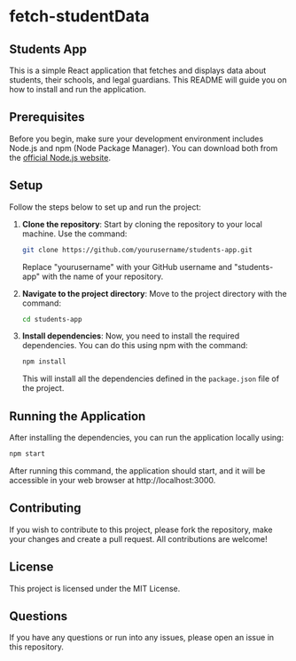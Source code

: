 # fetch-studentData

## Students App

This is a simple React application that fetches and displays data about students, their schools, and legal guardians. This README will guide you on how to install and run the application.

## Prerequisites

Before you begin, make sure your development environment includes Node.js and npm (Node Package Manager). You can download both from the [official Node.js website](https://nodejs.org/).

## Setup

Follow the steps below to set up and run the project:

1. **Clone the repository**: Start by cloning the repository to your local machine. Use the command:

   ```bash
   git clone https://github.com/yourusername/students-app.git
   ```

   Replace "yourusername" with your GitHub username and "students-app" with the name of your repository.

2. **Navigate to the project directory**: Move to the project directory with the command:

   ```bash
   cd students-app
   ```

3. **Install dependencies**: Now, you need to install the required dependencies. You can do this using npm with the command:

   ```bash
   npm install
   ```

   This will install all the dependencies defined in the `package.json` file of the project.

## Running the Application

After installing the dependencies, you can run the application locally using:

```bash
npm start
```

After running this command, the application should start, and it will be accessible in your web browser at http://localhost:3000.

## Contributing

If you wish to contribute to this project, please fork the repository, make your changes and create a pull request. All contributions are welcome!

## License

This project is licensed under the MIT License.

## Questions

If you have any questions or run into any issues, please open an issue in this repository.

```

```
